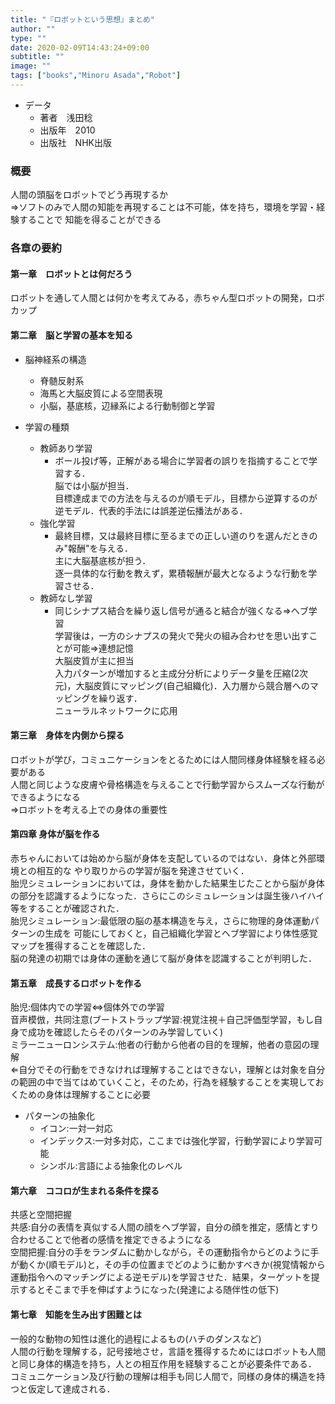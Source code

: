 ```yaml
---
title: "『ロボットという思想』まとめ"
author: ""
type: ""
date: 2020-02-09T14:43:24+09:00
subtitle: ""
image: ""
tags: ["books","Minoru Asada","Robot"]
---
```

- データ
    - 著者　浅田稔
    - 出版年　2010
    - 出版社　NHK出版

### 概要
  
人間の頭脳をロボットでどう再現するか  
⇒ソフトのみで人間の知能を再現することは不可能，体を持ち，環境を学習・経験することで
知能を得ることができる  
  
### 各章の要約
#### 第一章　ロボットとは何だろう
ロボットを通して人間とは何かを考えてみる，赤ちゃん型ロボットの開発，ロボカップ  
    
#### 第二章　脳と学習の基本を知る
  
- 脳神経系の構造  
    - 脊髄反射系  
    - 海馬と大脳皮質による空間表現
    - 小脳，基底核，辺縁系による行動制御と学習  
  
- 学習の種類
    - 教師あり学習
        - ボール投げ等，正解がある場合に学習者の誤りを指摘することで学習する．  
        脳では小脳が担当．  
        目標達成までの方法を与えるのが順モデル，目標から逆算するのが逆モデル．代表的手法には誤差逆伝播法がある．
    - 強化学習
        - 最終目標，又は最終目標に至るまでの正しい道のりを選んだときのみ"報酬"を与える．  
        主に大脳基底核が担う．  
        逐一具体的な行動を教えず，累積報酬が最大となるような行動を学習させる．
    - 教師なし学習
        - 同じシナプス結合を繰り返し信号が通ると結合が強くなる⇒ヘブ学習  
        学習後は，一方のシナプスの発火で発火の組み合わせを思い出すことが可能⇒連想記憶  
        大脳皮質が主に担当  
        入力パターンが増加すると主成分分析によりデータ量を圧縮(2次元)，大脳皮質にマッピング(自己組織化)．入力層から競合層へのマッピングを繰り返す．  
        ニューラルネットワークに応用  
  
#### 第三章　身体を内側から探る
ロボットが学び，コミュニケーションをとるためには人間同様身体経験を経る必要がある  
人間と同じような皮膚や骨格構造を与えることで行動学習からスムーズな行動ができるようになる  
⇒ロボットを考える上での身体の重要性  

#### 第四章 身体が脳を作る
赤ちゃんにおいては始めから脳が身体を支配しているのではない．身体と外部環境との相互的な
やり取りからの学習が脳を発達させていく．  
胎児シミュレーションにおいては，身体を動かした結果生じたことから脳が身体の部分を認識するようになった．さらにこのシミュレーションは誕生後ハイハイ等をすることが確認された．  
胎児シミュレーション:最低限の脳の基本構造を与え，さらに物理的身体運動パターンの生成を
可能にしておくと，自己組織化学習とヘブ学習により体性感覚マップを獲得することを確認した．  
脳の発達の初期では身体の運動を通じて脳が身体を認識することが判明した．

#### 第五章　成長するロボットを作る
胎児:個体内での学習⇔個体外での学習  
音声模倣，共同注意(ブートストラップ学習:視覚注視＋自己評価型学習，もし自身で成功を確認したらそのパターンのみ学習していく)  
ミラーニューロンシステム:他者の行動から他者の目的を理解，他者の意図の理解  
⇐自分でその行動をできなければ理解することはできない，理解とは対象を自分の範囲の中で当てはめていくこと，そのため，行為を経験することを実現しておくための身体は理解することに必要  
- パターンの抽象化  
    - イコン:一対一対応  
    - インデックス:一対多対応，ここまでは強化学習，行動学習により学習可能  
    - シンボル:言語による抽象化のレベル  
  
#### 第六章　ココロが生まれる条件を探る
共感と空間把握  
共感:自分の表情を真似する人間の顔をヘブ学習，自分の顔を推定，感情とすり合わせることで他者の感情を推定できるようになる  
空間把握:自分の手をランダムに動かしながら，その運動指令からどのように手が動くか(順モデル)と，その手の位置までどのように動かすべきか(視覚情報から運動指令へのマッチングによる逆モデル)を学習させた．結果，ターゲットを提示するとそこまで手を伸ばすようになった(発達による随伴性の低下)  

#### 第七章　知能を生み出す困難とは
一般的な動物の知性は進化的過程によるもの(ハチのダンスなど)  
人間の行動を理解する，記号接地させ，言語を獲得するためにはロボットも人間と同じ身体的構造を持ち，人との相互作用を経験することが必要条件である．  
コミュニケーション及び行動の理解は相手も同じ人間で，同様の身体的構造を持つと仮定して達成される．